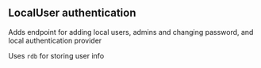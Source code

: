 ## LocalUser authentication

Adds endpoint for adding local users, admins and changing password, and local authentication provider

Uses `rdb` for storing user info